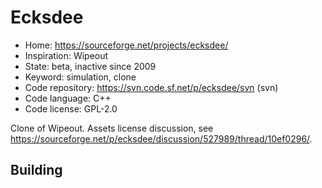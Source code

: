 # Ecksdee

- Home: https://sourceforge.net/projects/ecksdee/
- Inspiration: Wipeout
- State: beta, inactive since 2009
- Keyword: simulation, clone
- Code repository: https://svn.code.sf.net/p/ecksdee/svn (svn)
- Code language: C++
- Code license: GPL-2.0

Clone of Wipeout.
Assets license discussion, see https://sourceforge.net/p/ecksdee/discussion/527989/thread/10ef0296/.

## Building
